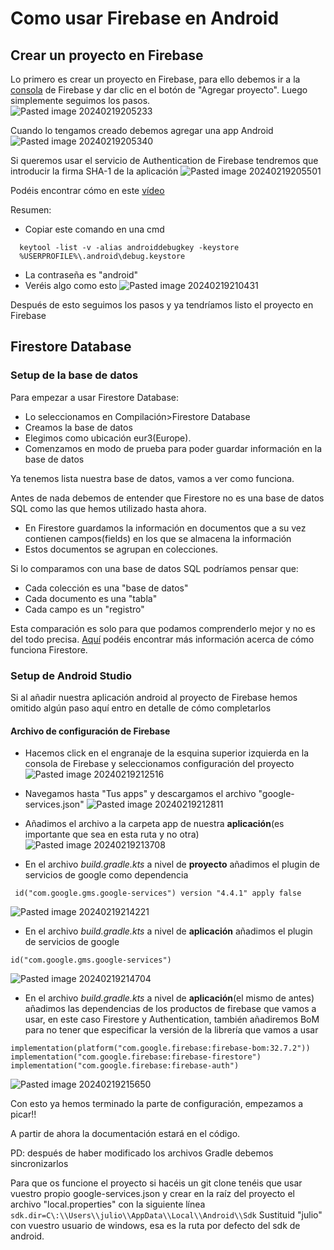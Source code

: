   
# Como usar Firebase en Android  
  
## Crear un proyecto en Firebase  
Lo primero es crear un proyecto en Firebase, para ello debemos ir a la [consola](https://console.firebase.google.com/) de Firebase y dar clic en el botón de "Agregar proyecto". Luego simplemente seguimos los pasos.  
![Pasted image 20240219205233](https://github.com/juliord24/expoFirestore/assets/108367960/9e0b12a5-ba9b-4748-adb8-effaeb15971f)


Cuando lo tengamos creado debemos agregar una app Android
![Pasted image 20240219205340](https://github.com/juliord24/expoFirestore/assets/108367960/f9303e75-f91c-4f26-afa8-c841d0933256)

Si queremos usar el servicio de Authentication de Firebase tendremos que introducir la firma SHA-1 de la aplicación
![Pasted image 20240219205501](https://github.com/juliord24/expoFirestore/assets/108367960/f230cfa6-36da-4bbc-a80e-355185d8050d)

Podéis encontrar cómo en este [vídeo](https://youtu.be/PkvW5WoUonQ?t=506)

Resumen:
- Copiar este comando en una cmd
```
  keytool -list -v -alias androiddebugkey -keystore
  %USERPROFILE%\.android\debug.keystore
```
- La contraseña es "android"
- Veréis algo como esto
![Pasted image 20240219210431](https://github.com/juliord24/expoFirestore/assets/108367960/26327a0b-dfd1-4133-94c6-0b111081c78d)

Después de esto seguimos los pasos y ya tendríamos listo el proyecto en Firebase


## Firestore Database

### Setup de la base de datos
Para empezar a usar Firestore Database:
- Lo seleccionamos en Compilación>Firestore Database
- Creamos la base de datos
- Elegimos como ubicación eur3(Europe).
- Comenzamos en modo de prueba para poder guardar información en la base de datos

Ya tenemos lista nuestra base de datos, vamos a ver como funciona.

Antes de nada debemos de entender que Firestore no es una base de datos SQL como las que hemos utilizado hasta ahora.
- En Firestore guardamos la información en documentos que a su vez contienen campos(fields) en los que se almacena la información
- Estos documentos se agrupan en colecciones.

Si lo comparamos con una base de datos SQL podríamos pensar que:
- Cada colección es una "base de datos"
- Cada documento es una "tabla"
- Cada campo es un "registro"

Esta comparación es solo para que podamos comprenderlo mejor y no es del todo precisa.
[Aquí](https://firebase.google.com/docs/firestore?authuser=0#how_does_it_work) podéis encontrar más información acerca de cómo funciona Firestore.

### Setup de Android Studio
Si al añadir nuestra aplicación android al proyecto de Firebase hemos omitido algún paso aquí entro en detalle de cómo completarlos

#### Archivo de configuración de Firebase

- Hacemos click en el engranaje de la esquina superior izquierda en la consola de Firebase y seleccionamos configuración del proyecto
![Pasted image 20240219212516](https://github.com/juliord24/expoFirestore/assets/108367960/b25bcf57-8004-469a-9cab-9c45e6613119)

- Navegamos hasta "Tus apps" y descargamos el archivo "google-services.json"
![Pasted image 20240219212811](https://github.com/juliord24/expoFirestore/assets/108367960/550cfbb5-5440-4792-b601-f64d5a7033ae)

- Añadimos el archivo a la carpeta app de nuestra __aplicación__(es importante que sea en esta ruta y no otra)
![Pasted image 20240219213708](https://github.com/juliord24/expoFirestore/assets/108367960/45c60ecf-9ce0-4fbf-b76b-6a15af3291d0)

- En el archivo _build.gradle.kts_ a nivel de __proyecto__ añadimos el plugin de servicios de google como dependencia
```
 id("com.google.gms.google-services") version "4.4.1" apply false
```
![Pasted image 20240219214221](https://github.com/juliord24/expoFirestore/assets/108367960/ea5e66bb-5c4a-4e52-8efa-61d711607df8)

- En el archivo _build.gradle.kts_ a nivel de __aplicación__ añadimos el plugin de servicios de google
```
id("com.google.gms.google-services")
```
![Pasted image 20240219214704](https://github.com/juliord24/expoFirestore/assets/108367960/5c22cb56-66d6-444d-8237-4c82fcf48596)

- En el archivo _build.gradle.kts_ a nivel de __aplicación__(el mismo de antes) añadimos las dependencias de los productos de firebase que vamos a usar, en este caso Firestore y Authentication, también añadiremos BoM para no tener que especificar la versión de la librería que vamos a usar
```
implementation(platform("com.google.firebase:firebase-bom:32.7.2")) implementation("com.google.firebase:firebase-firestore")
implementation("com.google.firebase:firebase-auth")
```
![Pasted image 20240219215650](https://github.com/juliord24/expoFirestore/assets/108367960/179418e1-4523-46fd-af78-b1a86041bd4a)

Con esto ya hemos terminado la parte de configuración, empezamos a picar!!

A partir de ahora la documentación estará en el código.

PD: después de haber modificado los archivos Gradle debemos sincronizarlos

Para que os funcione el proyecto si hacéis un git clone tenéis que usar vuestro propio google-services.json y crear en la raíz del proyecto el archivo "local.properties" con la siguiente línea `sdk.dir=C\:\\Users\\julio\\AppData\\Local\\Android\\Sdk`
Sustituid "julio" con vuestro usuario de windows, esa es la ruta por defecto del sdk de android.
